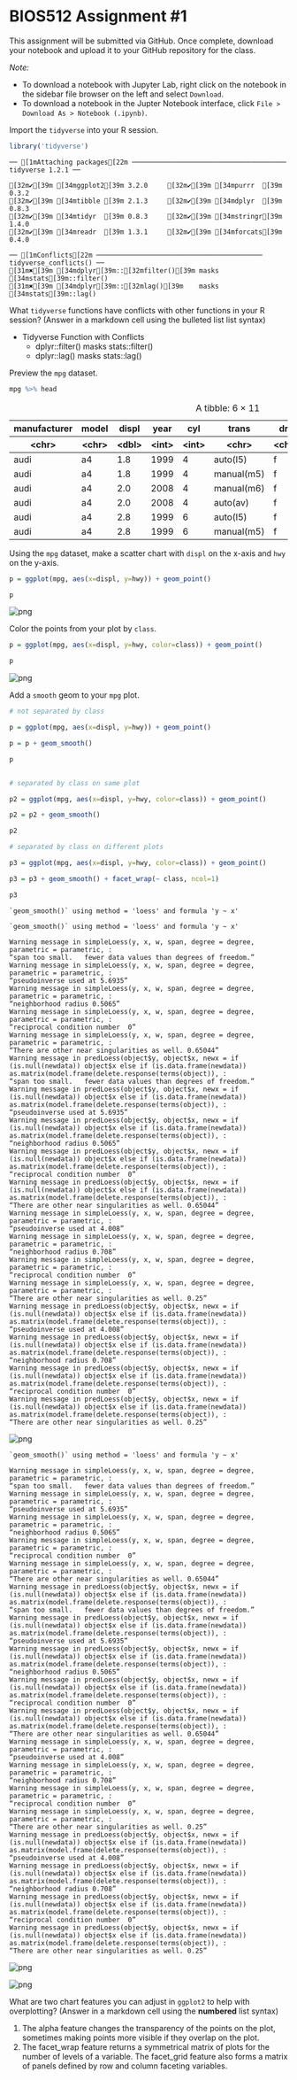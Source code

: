 # BIOS512 Assignment #1

This assignment will be submitted via GitHub. Once complete, download your notebook and upload it to your GitHub repository for the class.

*Note:*
- To download a notebook with Jupyter Lab, right click on the notebook in the sidebar file browser on the left and select `Download`.
- To download a notebook in the Jupter Notebook interface, click `File > Download As > Notebook (.ipynb)`.



Import the `tidyverse` into your R session.


```R
library('tidyverse')
```

    ── [1mAttaching packages[22m ─────────────────────────────────────── tidyverse 1.2.1 ──
    
    [32m✔[39m [34mggplot2[39m 3.2.0     [32m✔[39m [34mpurrr  [39m 0.3.2
    [32m✔[39m [34mtibble [39m 2.1.3     [32m✔[39m [34mdplyr  [39m 0.8.3
    [32m✔[39m [34mtidyr  [39m 0.8.3     [32m✔[39m [34mstringr[39m 1.4.0
    [32m✔[39m [34mreadr  [39m 1.3.1     [32m✔[39m [34mforcats[39m 0.4.0
    
    ── [1mConflicts[22m ────────────────────────────────────────── tidyverse_conflicts() ──
    [31m✖[39m [34mdplyr[39m::[32mfilter()[39m masks [34mstats[39m::filter()
    [31m✖[39m [34mdplyr[39m::[32mlag()[39m    masks [34mstats[39m::lag()
    


What `tidyverse` functions have conflicts with other functions in your R session? (Answer in a markdown cell using the bulleted list list syntax)

- Tidyverse Function with Conflicts
    - dplyr::filter() masks stats::filter()
    - dplyr::lag()    masks stats::lag()

Preview the `mpg` dataset.


```R
mpg %>% head
```


<table>
<caption>A tibble: 6 × 11</caption>
<thead>
	<tr><th scope=col>manufacturer</th><th scope=col>model</th><th scope=col>displ</th><th scope=col>year</th><th scope=col>cyl</th><th scope=col>trans</th><th scope=col>drv</th><th scope=col>cty</th><th scope=col>hwy</th><th scope=col>fl</th><th scope=col>class</th></tr>
	<tr><th scope=col>&lt;chr&gt;</th><th scope=col>&lt;chr&gt;</th><th scope=col>&lt;dbl&gt;</th><th scope=col>&lt;int&gt;</th><th scope=col>&lt;int&gt;</th><th scope=col>&lt;chr&gt;</th><th scope=col>&lt;chr&gt;</th><th scope=col>&lt;int&gt;</th><th scope=col>&lt;int&gt;</th><th scope=col>&lt;chr&gt;</th><th scope=col>&lt;chr&gt;</th></tr>
</thead>
<tbody>
	<tr><td>audi</td><td>a4</td><td>1.8</td><td>1999</td><td>4</td><td>auto(l5)  </td><td>f</td><td>18</td><td>29</td><td>p</td><td>compact</td></tr>
	<tr><td>audi</td><td>a4</td><td>1.8</td><td>1999</td><td>4</td><td>manual(m5)</td><td>f</td><td>21</td><td>29</td><td>p</td><td>compact</td></tr>
	<tr><td>audi</td><td>a4</td><td>2.0</td><td>2008</td><td>4</td><td>manual(m6)</td><td>f</td><td>20</td><td>31</td><td>p</td><td>compact</td></tr>
	<tr><td>audi</td><td>a4</td><td>2.0</td><td>2008</td><td>4</td><td>auto(av)  </td><td>f</td><td>21</td><td>30</td><td>p</td><td>compact</td></tr>
	<tr><td>audi</td><td>a4</td><td>2.8</td><td>1999</td><td>6</td><td>auto(l5)  </td><td>f</td><td>16</td><td>26</td><td>p</td><td>compact</td></tr>
	<tr><td>audi</td><td>a4</td><td>2.8</td><td>1999</td><td>6</td><td>manual(m5)</td><td>f</td><td>18</td><td>26</td><td>p</td><td>compact</td></tr>
</tbody>
</table>



Using the `mpg` dataset, make a scatter chart with `displ` on the x-axis and `hwy` on the y-axis.


```R
p = ggplot(mpg, aes(x=displ, y=hwy)) + geom_point()

p


```


![png](output_9_0.png)


Color the points from your plot by `class`.


```R
p = ggplot(mpg, aes(x=displ, y=hwy, color=class)) + geom_point()

p


```


![png](output_11_0.png)


Add a `smooth` geom to your `mpg` plot.


```R
# not separated by class

p = ggplot(mpg, aes(x=displ, y=hwy)) + geom_point()

p = p + geom_smooth()

p


# separated by class on same plot 

p2 = ggplot(mpg, aes(x=displ, y=hwy, color=class)) + geom_point()

p2 = p2 + geom_smooth()

p2

# separated by class on different plots

p3 = ggplot(mpg, aes(x=displ, y=hwy, color=class)) + geom_point()

p3 = p3 + geom_smooth() + facet_wrap(~ class, ncol=1)

p3

```

    `geom_smooth()` using method = 'loess' and formula 'y ~ x'
    
    `geom_smooth()` using method = 'loess' and formula 'y ~ x'
    
    Warning message in simpleLoess(y, x, w, span, degree = degree, parametric = parametric, :
    “span too small.   fewer data values than degrees of freedom.”
    Warning message in simpleLoess(y, x, w, span, degree = degree, parametric = parametric, :
    “pseudoinverse used at 5.6935”
    Warning message in simpleLoess(y, x, w, span, degree = degree, parametric = parametric, :
    “neighborhood radius 0.5065”
    Warning message in simpleLoess(y, x, w, span, degree = degree, parametric = parametric, :
    “reciprocal condition number  0”
    Warning message in simpleLoess(y, x, w, span, degree = degree, parametric = parametric, :
    “There are other near singularities as well. 0.65044”
    Warning message in predLoess(object$y, object$x, newx = if (is.null(newdata)) object$x else if (is.data.frame(newdata)) as.matrix(model.frame(delete.response(terms(object)), :
    “span too small.   fewer data values than degrees of freedom.”
    Warning message in predLoess(object$y, object$x, newx = if (is.null(newdata)) object$x else if (is.data.frame(newdata)) as.matrix(model.frame(delete.response(terms(object)), :
    “pseudoinverse used at 5.6935”
    Warning message in predLoess(object$y, object$x, newx = if (is.null(newdata)) object$x else if (is.data.frame(newdata)) as.matrix(model.frame(delete.response(terms(object)), :
    “neighborhood radius 0.5065”
    Warning message in predLoess(object$y, object$x, newx = if (is.null(newdata)) object$x else if (is.data.frame(newdata)) as.matrix(model.frame(delete.response(terms(object)), :
    “reciprocal condition number  0”
    Warning message in predLoess(object$y, object$x, newx = if (is.null(newdata)) object$x else if (is.data.frame(newdata)) as.matrix(model.frame(delete.response(terms(object)), :
    “There are other near singularities as well. 0.65044”
    Warning message in simpleLoess(y, x, w, span, degree = degree, parametric = parametric, :
    “pseudoinverse used at 4.008”
    Warning message in simpleLoess(y, x, w, span, degree = degree, parametric = parametric, :
    “neighborhood radius 0.708”
    Warning message in simpleLoess(y, x, w, span, degree = degree, parametric = parametric, :
    “reciprocal condition number  0”
    Warning message in simpleLoess(y, x, w, span, degree = degree, parametric = parametric, :
    “There are other near singularities as well. 0.25”
    Warning message in predLoess(object$y, object$x, newx = if (is.null(newdata)) object$x else if (is.data.frame(newdata)) as.matrix(model.frame(delete.response(terms(object)), :
    “pseudoinverse used at 4.008”
    Warning message in predLoess(object$y, object$x, newx = if (is.null(newdata)) object$x else if (is.data.frame(newdata)) as.matrix(model.frame(delete.response(terms(object)), :
    “neighborhood radius 0.708”
    Warning message in predLoess(object$y, object$x, newx = if (is.null(newdata)) object$x else if (is.data.frame(newdata)) as.matrix(model.frame(delete.response(terms(object)), :
    “reciprocal condition number  0”
    Warning message in predLoess(object$y, object$x, newx = if (is.null(newdata)) object$x else if (is.data.frame(newdata)) as.matrix(model.frame(delete.response(terms(object)), :
    “There are other near singularities as well. 0.25”



![png](output_13_1.png)


    `geom_smooth()` using method = 'loess' and formula 'y ~ x'
    
    Warning message in simpleLoess(y, x, w, span, degree = degree, parametric = parametric, :
    “span too small.   fewer data values than degrees of freedom.”
    Warning message in simpleLoess(y, x, w, span, degree = degree, parametric = parametric, :
    “pseudoinverse used at 5.6935”
    Warning message in simpleLoess(y, x, w, span, degree = degree, parametric = parametric, :
    “neighborhood radius 0.5065”
    Warning message in simpleLoess(y, x, w, span, degree = degree, parametric = parametric, :
    “reciprocal condition number  0”
    Warning message in simpleLoess(y, x, w, span, degree = degree, parametric = parametric, :
    “There are other near singularities as well. 0.65044”
    Warning message in predLoess(object$y, object$x, newx = if (is.null(newdata)) object$x else if (is.data.frame(newdata)) as.matrix(model.frame(delete.response(terms(object)), :
    “span too small.   fewer data values than degrees of freedom.”
    Warning message in predLoess(object$y, object$x, newx = if (is.null(newdata)) object$x else if (is.data.frame(newdata)) as.matrix(model.frame(delete.response(terms(object)), :
    “pseudoinverse used at 5.6935”
    Warning message in predLoess(object$y, object$x, newx = if (is.null(newdata)) object$x else if (is.data.frame(newdata)) as.matrix(model.frame(delete.response(terms(object)), :
    “neighborhood radius 0.5065”
    Warning message in predLoess(object$y, object$x, newx = if (is.null(newdata)) object$x else if (is.data.frame(newdata)) as.matrix(model.frame(delete.response(terms(object)), :
    “reciprocal condition number  0”
    Warning message in predLoess(object$y, object$x, newx = if (is.null(newdata)) object$x else if (is.data.frame(newdata)) as.matrix(model.frame(delete.response(terms(object)), :
    “There are other near singularities as well. 0.65044”
    Warning message in simpleLoess(y, x, w, span, degree = degree, parametric = parametric, :
    “pseudoinverse used at 4.008”
    Warning message in simpleLoess(y, x, w, span, degree = degree, parametric = parametric, :
    “neighborhood radius 0.708”
    Warning message in simpleLoess(y, x, w, span, degree = degree, parametric = parametric, :
    “reciprocal condition number  0”
    Warning message in simpleLoess(y, x, w, span, degree = degree, parametric = parametric, :
    “There are other near singularities as well. 0.25”
    Warning message in predLoess(object$y, object$x, newx = if (is.null(newdata)) object$x else if (is.data.frame(newdata)) as.matrix(model.frame(delete.response(terms(object)), :
    “pseudoinverse used at 4.008”
    Warning message in predLoess(object$y, object$x, newx = if (is.null(newdata)) object$x else if (is.data.frame(newdata)) as.matrix(model.frame(delete.response(terms(object)), :
    “neighborhood radius 0.708”
    Warning message in predLoess(object$y, object$x, newx = if (is.null(newdata)) object$x else if (is.data.frame(newdata)) as.matrix(model.frame(delete.response(terms(object)), :
    “reciprocal condition number  0”
    Warning message in predLoess(object$y, object$x, newx = if (is.null(newdata)) object$x else if (is.data.frame(newdata)) as.matrix(model.frame(delete.response(terms(object)), :
    “There are other near singularities as well. 0.25”



![png](output_13_3.png)



![png](output_13_4.png)


What are two chart features you can adjust in `ggplot2` to help with overplotting? (Answer in a markdown cell using the **numbered** list syntax) 

1. The alpha feature changes the transparency of the points on the plot, sometimes making points more visible if they overlap on the plot. 
1. The facet_wrap feature returns a symmetrical matrix of plots for the number of levels of a variable. The facet_grid feature also forms a matrix of panels defined by row and column faceting variables. 


```R

```
